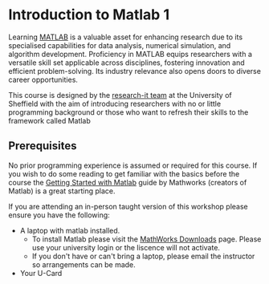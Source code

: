 # Introduction to Matlab 1

Learning [MATLAB](https://uk.mathworks.com/products/matlab.html) is a valuable asset for enhancing research due to its specialised capabilities for data analysis, numerical simulation, and algorithm development. Proficiency in MATLAB equips researchers with a versatile skill set applicable across disciplines, fostering innovation and efficient problem-solving. Its industry relevance also opens doors to diverse career opportunities.

This course is designed by the [research-it team](https://students.sheffield.ac.uk/it-services/research) at the University of Sheffield with the aim of introducing researchers with no or little programming background or those who want to refresh their skills to the framework called Matlab

## Prerequisites

No prior programming experience is assumed or required for this course. If you wish to do some reading to get familiar with the basics before the course the [Getting Started with Matlab](https://uk.mathworks.com/help/matlab/getting-started-with-matlab.html) guide by Mathworks (creators of Matlab) is a great starting place.

If you are attending an in-person taught version of this workshop please ensure you have the following:
- A laptop with matlab installed. 
   - To install Matlab please visit the [MathWorks Downloads](https://www.mathworks.com/downloads) page. Please use your university login or the liscence will not activate.
   - If you don't have or can't bring a laptop, please email the instructor so arrangements can be made.
- Your U-Card
